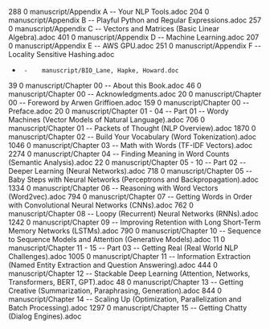 288	   0	manuscript/Appendix A -- Your NLP Tools.adoc
204	   0	manuscript/Appendix B -- Playful Python and Regular Expressions.adoc
257    0	manuscript/Appendix C -- Vectors and Matrices (Basic Linear Algebra).adoc
401    0	manuscript/Appendix D -- Machine Learning.adoc
207    0	manuscript/Appendix E -- AWS GPU.adoc
251	    0	manuscript/Appendix F -- Locality Sensitive Hashing.adoc
-	   -	manuscript/BIO_Lane, Hapke, Howard.doc
39	   0	manuscript/Chapter 00 -- About this Book.adoc
46	   0	manuscript/Chapter 00 -- Acknowledgments.adoc
20	   0	manuscript/Chapter 00 -- Foreword by Arwen Griffioen.adoc
159	   0	manuscript/Chapter 00 -- Preface.adoc
20	   0	manuscript/Chapter 01 - 04 -- Part 01 -- Wordy Machines (Vector Models of Natural Language).adoc
706	   0	manuscript/Chapter 01 -- Packets of Thought (NLP Overview).adoc
1870	0	manuscript/Chapter 02 -- Build Your Vocabulary (Word Tokenization).adoc
1046	0	manuscript/Chapter 03 -- Math with Words (TF-IDF Vectors).adoc
2274	0	manuscript/Chapter 04 -- Finding Meaning in Word Counts (Semantic Analysis).adoc
22	    0	manuscript/Chapter 05 - 10 -- Part 02 -- Deeper Learning (Neural Networks).adoc
718	    0	manuscript/Chapter 05 -- Baby Steps with Neural Networks (Perceptrons and Backpropagation).adoc
1334	0	manuscript/Chapter 06 -- Reasoning with Word Vectors (Word2vec).adoc
794	   0	manuscript/Chapter 07 -- Getting Words in Order with Convolutional Neural Networks (CNNs).adoc
762	   0	manuscript/Chapter 08 -- Loopy (Recurrent) Neural Networks (RNNs).adoc
1242	0	manuscript/Chapter 09 -- Improving Retention with Long Short-Term Memory Networks (LSTMs).adoc
790	   0	manuscript/Chapter 10 -- Sequence to Sequence Models and Attention (Generative Models).adoc
11	   0	manuscript/Chapter 11 - 15 -- Part 03 -- Getting Real (Real World NLP Challenges).adoc
1005	0	manuscript/Chapter 11 -- Information Extraction (Named Entity Extraction and Question Answering).adoc
444	   0	manuscript/Chapter 12 -- Stackable Deep Learning (Attention, Networks, Transformers, BERT, GPT).adoc
48	   0	manuscript/Chapter 13 -- Getting Creative (Summarization, Paraphrasing, Generation).adoc
844	   0	manuscript/Chapter 14 -- Scaling Up (Optimization, Parallelization and Batch Processing).adoc
1297	0	manuscript/Chapter 15 -- Getting Chatty (Dialog Engines).adoc
